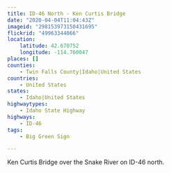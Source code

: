 ```yaml
---
title: ID-46 North - Ken Curtis Bridge
date: "2020-04-04T11:04:43Z"
imageid: "298153973150431695"
flickrid: "49963344066"
location:
    latitude: 42.670752
    longitude: -114.760047
places: []
counties:
    - Twin Falls County|Idaho|United States
countries:
    - United States
states:
    - Idaho|United States
highwaytypes:
    - Idaho State Highway
highways:
    - ID-46
tags:
    - Big Green Sign

---
```

Ken Curtis Bridge over the Snake River on ID-46 north.